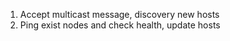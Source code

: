 
1. Accept multicast message, discovery new hosts
2. Ping exist nodes and check health, update hosts

